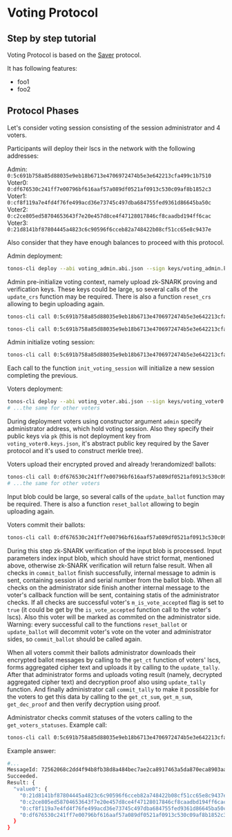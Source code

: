 # Voting Protocol
## Step by step tutorial

Voting Protocol is based on the [Saver](https://eprint.iacr.org/2019/1270) protocol.

It has following features:
- foo1
- foo2


## Protocol Phases

Let's consider voting session consisting of the session administrator and 4 voters.

Participants will deploy their lscs in the network with the following addresses:

Admin:
```0:5c691b758a85d88035e9eb18b6713e4706972474b5e3e642213cfa499c1b7510```
Voter0:
```0:df676530c241ff7e00796bf616aaf57a089df0521af0913c530c09af8b1852c3```
Voter1:
```0:cf8f119a7e4fd4f76fe499acd36e73745c497dba684755fed9361d86645ba50c```
Voter2:
```0:c2ce805ed58704653643f7e20e457d8ce4f47128017846cf8caadbd194ff6cac```
Voter3:
```0:21d8141bf87804445a4823c6c90596f6cceb82a748422b08cf51cc65e8c9437e```

Also consider that they have enough balances to proceed with this protocol.

Admin deployment:
```sh
tonos-cli deploy --abi voting_admin.abi.json --sign keys/voting_admin.keys.json voting_admin.tvc '{}'
```

Admin pre-initialize voting context, namely upload zk-SNARK proving and verification keys. These keys could be large, so several calls of the ```update_crs``` function may be required. There is also a function ```reset_crs``` allowing to begin uploading again.
```sh
tonos-cli call 0:5c691b758a85d88035e9eb18b6713e4706972474b5e3e642213cfa499c1b7510 update_crs '{"pk":"<crs_proving_key>", "vk":"<crs_verification_key>"}' --abi voting_admin.abi.json --sign keys/voting_admin.keys.json

tonos-cli call 0:5c691b758a85d88035e9eb18b6713e4706972474b5e3e642213cfa499c1b7510 reset_crs '{}' --abi voting_admin.abi.json --sign keys/voting_admin.keys.json
```

Admin initialize voting session:
```sh
tonos-cli call 0:5c691b758a85d88035e9eb18b6713e4706972474b5e3e642213cfa499c1b7510 init_voting_session '{"eid":"<session id>","pk_eid":"<ElGamal public key>","vk_eid":"<ElGamal verification key>","voters_addresses":["0:df676530c241ff7e00796bf616aaf57a089df0521af0913c530c09af8b1852c3","0:cf8f119a7e4fd4f76fe499acd36e73745c497dba684755fed9361d86645ba50c","0:c2ce805ed58704653643f7e20e457d8ce4f47128017846cf8caadbd194ff6cac","0:21d8141bf87804445a4823c6c90596f6cceb82a748422b08cf51cc65e8c9437e"],"rt":"<root hash of the merkle tree constructed upon voters public keys>"}' --abi voting_admin.abi.json --sign keys/voting_admin.keys.json
```
Each call to the function ```init_voting_session``` will initialize a new session completing the previous.

Voters deployment:
```sh
tonos-cli deploy --abi voting_voter.abi.json --sign keys/voting_voter0.keys.json voting_voter.tvc '{"pk":"010203", "admin":"0:5c691b758a85d88035e9eb18b6713e4706972474b5e3e642213cfa499c1b7510"}'
# ...the same for other voters
```
During deployment voters using constructor argument ```admin``` specify administrator address, which hold voting session. Also they specify their public keys via ```pk``` (this is not deployment key from ```voting_voter0.keys.json```, it's abstract public key required by the Saver protocol and it's used to construct merkle tree).

Voters upload their encrypted proved and already !rerandomized! ballots:
```sh
tonos-cli call 0:df676530c241ff7e00796bf616aaf57a089df0521af0913c530c09af8b1852c3 update_ballot '{"vi":"<ballot blob which consists of: proof, crs vkey, ElGamal pubkey, encrypted ballot, session id, serial number and merkle tree root hash>"}' --abi voting_voter.abi.json --sign keys/voting_voter0.keys.json
# ...the same for other voters
```
Input blob could be large, so several calls of the ```update_ballot``` function may be required. There is also a function ```reset_ballot``` allowing to begin uploading again.

Voters commit their ballots:
```sh
tonos-cli call 0:df676530c241ff7e00796bf616aaf57a089df0521af0913c530c09af8b1852c3 commit_ballot '{"proof_end":193,"ct_begin":35273,"eid_begin":35721,"sn_begin":37769,"sn_end":45929 }' --abi voting_voter.abi.json --sign keys/voting_voter0.keys.json
```
During this step zk-SNARK verification of the input blob is processed. Input parameters index input blob, which should have strict format, mentioned above, otherwise zk-SNARK verification will return false result. When all checks in ```commit_ballot``` finish successfully, internal message to admin is sent, containing session id and serial number from the ballot blob. When all checks on the administrator side finish another internal message to the voter's callback function will be sent, containing statis of the administrator checks. If all checks are successful voter's ```m_is_vote_accepted``` flag is set to ```true``` (it could be get by the  ```is_vote_accepted``` function call to the voter's lscs). Also this voter will be marked as commited on the administrator side. Warning: every successful call to the functions ```reset_ballot``` or ```update_ballot``` will decommit voter's vote on the voter and administrator sides, so ```commit_ballot``` should be called again.

When all voters commit their ballots administrator downloads their encrypted ballot messages by calling to the ```get_ct``` function of voters' lscs, forms aggregated cipher text and uploads it by calling to the ```update_tally```. After that administrator forms and uploads voting result (namely, decrypted aggregated cipher text) and decryption proof also using ```update_tally``` function. And finally administrator call ```commit_tally``` to make it possible for the voters to get this data by calling to the ```get_ct_sum```, ```get_m_sum```, ```get_dec_proof``` and then verify decryption using proof.

Administrator checks commit statuses of the voters calling to the ```get_voters_statuses```. Example call:
```sh
tonos-cli call 0:5c691b758a85d88035e9eb18b6713e4706972474b5e3e642213cfa499c1b7510 get_voters_statuses '{}' --abi voting_admin.abi.json --sign keys/voting_admin.keys.json
```
Example answer:
```sh
#...
MessageId: 72562068c2dd4f94b8fb38d8a484bec7ae2ca8917463a5da870eca8903aa7363
Succeeded.
Result: {
  "value0": {
    "0:21d8141bf87804445a4823c6c90596f6cceb82a748422b08cf51cc65e8c9437e": false,
    "0:c2ce805ed58704653643f7e20e457d8ce4f47128017846cf8caadbd194ff6cac": false,
    "0:cf8f119a7e4fd4f76fe499acd36e73745c497dba684755fed9361d86645ba50c": false,
    "0:df676530c241ff7e00796bf616aaf57a089df0521af0913c530c09af8b1852c3": true
  }
}
```
